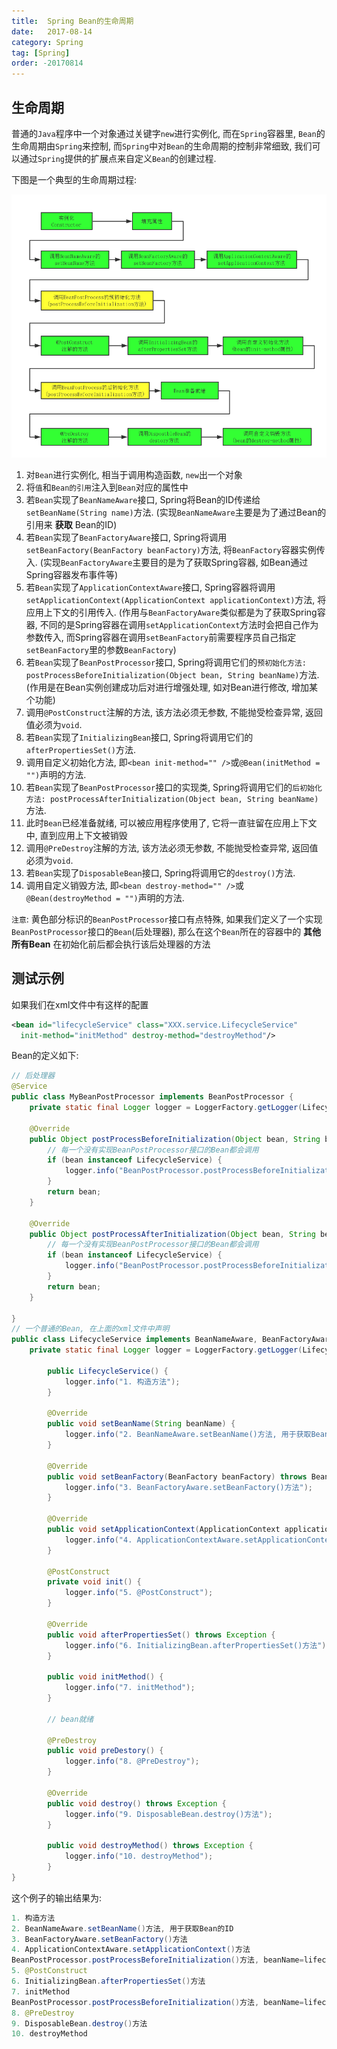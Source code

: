 ```yaml
---
title:  Spring Bean的生命周期
date:   2017-08-14
category: Spring
tag: [Spring]
order: -20170814
---
```


## 生命周期
普通的`Java`程序中一个对象通过关键字`new`进行实例化, 而在`Spring`容器里, `Bean`的生命周期由`Spring`来控制, 而`Spring`中对`Bean`的生命周期的控制非常细致, 我们可以通过`Spring`提供的扩展点来自定义`Bean`的创建过程.

下图是一个典型的生命周期过程:

![Bean生命周期](./img/bean_lifecycle.png)

1. 对`Bean`进行实例化, 相当于调用构造函数, `new`出一个对象
2. 将`值`和`Bean的引用`注入到`Bean`对应的属性中
3. 若`Bean`实现了`BeanNameAware`接口, Spring将Bean的ID传递给`setBeanName(String name)`方法. (实现`BeanNameAware`主要是为了通过Bean的引用来 **获取** Bean的ID)
4. 若`Bean`实现了`BeanFactoryAware`接口, Spring将调用`setBeanFactory(BeanFactory beanFactory)`方法, 将`BeanFactory`容器实例传入. (实现`BeanFactoryAware`主要目的是为了获取Spring容器, 如Bean通过Spring容器发布事件等)
5. 若`Bean`实现了`ApplicationContextAware`接口, Spring容器将调用`setApplicationContext(ApplicationContext applicationContext)`方法, 将应用上下文的引用传入. (作用与`BeanFactoryAware`类似都是为了获取Spring容器, 不同的是Spring容器在调用`setApplicationContext`方法时会把自己作为参数传入, 而Spring容器在调用`setBeanFactory`前需要程序员自己指定`setBeanFactory`里的参数`BeanFactory`)
6. 若`Bean`实现了`BeanPostProcessor`接口, Spring将调用它们的`预初始化方法: postProcessBeforeInitialization(Object bean, String beanName)`方法. (作用是在Bean实例创建成功后对进行增强处理, 如对Bean进行修改, 增加某个功能)
7. 调用`@PostConstruct`注解的方法, 该方法必须无参数, 不能抛受检查异常, 返回值必须为`void`.
8. 若`Bean`实现了`InitializingBean`接口, Spring将调用它们的`afterPropertiesSet()`方法.
9. 调用自定义初始化方法, 即`<bean init-method="" />`或`@Bean(initMethod = "")`声明的方法.
10. 若`Bean`实现了`BeanPostProcessor`接口的实现类, Spring将调用它们的`后初始化方法: postProcessAfterInitialization(Object bean, String beanName)`方法.
11. 此时`Bean`已经准备就绪, 可以被应用程序使用了, 它将一直驻留在应用上下文中, 直到应用上下文被销毁
12. 调用`@PreDestroy`注解的方法, 该方法必须无参数, 不能抛受检查异常, 返回值必须为`void`.
13. 若`Bean`实现了`DisposableBean`接口, Spring将调用它的`destroy()`方法.
14. 调用自定义销毁方法, 即`<bean destroy-method="" />`或`@Bean(destroyMethod = "")`声明的方法.

`注意`: 黄色部分标识的`BeanPostProcessor`接口有点特殊, 如果我们定义了一个实现`BeanPostProcessor`接口的`Bean`(后处理器), 那么在这个`Bean`所在的容器中的 **其他所有Bean** 在初始化前后都会执行该后处理器的方法

## 测试示例
如果我们在xml文件中有这样的配置

```xml
<bean id="lifecycleService" class="XXX.service.LifecycleService"
  init-method="initMethod" destroy-method="destroyMethod"/>
```

Bean的定义如下:

```java
// 后处理器
@Service
public class MyBeanPostProcessor implements BeanPostProcessor {
    private static final Logger logger = LoggerFactory.getLogger(LifecycleService.class);

    @Override
    public Object postProcessBeforeInitialization(Object bean, String beanName) throws BeansException {
        // 每一个没有实现BeanPostProcessor接口的Bean都会调用
        if (bean instanceof LifecycleService) {
            logger.info("BeanPostProcessor.postProcessBeforeInitialization()方法, beanName={}", beanName);
        }
        return bean;
    }

    @Override
    public Object postProcessAfterInitialization(Object bean, String beanName) throws BeansException {
        // 每一个没有实现BeanPostProcessor接口的Bean都会调用
        if (bean instanceof LifecycleService) {
            logger.info("BeanPostProcessor.postProcessBeforeInitialization()方法, beanName={}", beanName);
        }
        return bean;
    }

}
// 一个普通的Bean, 在上面的xml文件中声明
public class LifecycleService implements BeanNameAware, BeanFactoryAware, ApplicationContextAware, InitializingBean, DisposableBean {
    private static final Logger logger = LoggerFactory.getLogger(LifecycleService.class);

        public LifecycleService() {
            logger.info("1. 构造方法");
        }

        @Override
        public void setBeanName(String beanName) {
            logger.info("2. BeanNameAware.setBeanName()方法, 用于获取Bean的ID");
        }

        @Override
        public void setBeanFactory(BeanFactory beanFactory) throws BeansException {
            logger.info("3. BeanFactoryAware.setBeanFactory()方法");
        }

        @Override
        public void setApplicationContext(ApplicationContext applicationContext) throws BeansException {
            logger.info("4. ApplicationContextAware.setApplicationContext()方法");
        }

        @PostConstruct
        private void init() {
            logger.info("5. @PostConstruct");
        }

        @Override
        public void afterPropertiesSet() throws Exception {
            logger.info("6. InitializingBean.afterPropertiesSet()方法");
        }

        public void initMethod() {
            logger.info("7. initMethod");
        }

        // bean就绪

        @PreDestroy
        public void preDestory() {
            logger.info("8. @PreDestroy");
        }

        @Override
        public void destroy() throws Exception {
            logger.info("9. DisposableBean.destroy()方法");
        }

        public void destroyMethod() throws Exception {
            logger.info("10. destroyMethod");
        }
}
```

这个例子的输出结果为:

```java
1. 构造方法
2. BeanNameAware.setBeanName()方法, 用于获取Bean的ID
3. BeanFactoryAware.setBeanFactory()方法
4. ApplicationContextAware.setApplicationContext()方法
BeanPostProcessor.postProcessBeforeInitialization()方法, beanName=lifecycleService
5. @PostConstruct
6. InitializingBean.afterPropertiesSet()方法
7. initMethod
BeanPostProcessor.postProcessBeforeInitialization()方法, beanName=lifecycleService
8. @PreDestroy
9. DisposableBean.destroy()方法
10. destroyMethod
```
